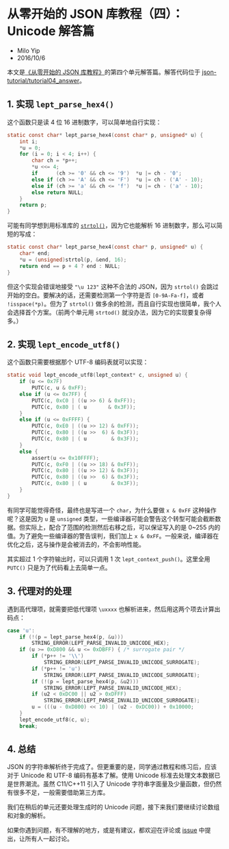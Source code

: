 # 从零开始的 JSON 库教程（四）：Unicode 解答篇

* Milo Yip
* 2016/10/6

本文是[《从零开始的 JSON 库教程》](https://zhuanlan.zhihu.com/json-tutorial)的第四个单元解答篇。解答代码位于 [json-tutorial/tutorial04_answer](https://github.com/miloyip/json-tutorial/blob/master/tutorial04_answer)。

## 1. 实现 `lept_parse_hex4()`

这个函数只是读 4 位 16 进制数字，可以简单地自行实现：

~~~c
static const char* lept_parse_hex4(const char* p, unsigned* u) {
    int i;
    *u = 0;
    for (i = 0; i < 4; i++) {
        char ch = *p++;
        *u <<= 4;
        if      (ch >= '0' && ch <= '9')  *u |= ch - '0';
        else if (ch >= 'A' && ch <= 'F')  *u |= ch - ('A' - 10);
        else if (ch >= 'a' && ch <= 'f')  *u |= ch - ('a' - 10);
        else return NULL;
    }
    return p;
}
~~~

可能有同学想到用标准库的 [`strtol()`](https://en.cppreference.com/w/c/string/byte/strtol)，因为它也能解析 16 进制数字，那么可以简短的写成：

~~~c
static const char* lept_parse_hex4(const char* p, unsigned* u) {
    char* end;
    *u = (unsigned)strtol(p, &end, 16);
    return end == p + 4 ? end : NULL;
}
~~~

但这个实现会错误地接受 `"\u 123"` 这种不合法的 JSON，因为 `strtol()` 会跳过开始的空白。要解决的话，还需要检测第一个字符是否 `[0-9A-Fa-f]`，或者 `!isspace(*p)`。但为了 `strtol()` 做多余的检测，而且自行实现也很简单，我个人会选择首个方案。（前两个单元用 `strtod()` 就没办法，因为它的实现要复杂得多。）

## 2. 实现 `lept_encode_utf8()`

这个函数只需要根据那个 UTF-8 编码表就可以实现：

~~~c
static void lept_encode_utf8(lept_context* c, unsigned u) {
    if (u <= 0x7F) 
        PUTC(c, u & 0xFF);
    else if (u <= 0x7FF) {
        PUTC(c, 0xC0 | ((u >> 6) & 0xFF));
        PUTC(c, 0x80 | ( u       & 0x3F));
    }
    else if (u <= 0xFFFF) {
        PUTC(c, 0xE0 | ((u >> 12) & 0xFF));
        PUTC(c, 0x80 | ((u >>  6) & 0x3F));
        PUTC(c, 0x80 | ( u        & 0x3F));
    }
    else {
        assert(u <= 0x10FFFF);
        PUTC(c, 0xF0 | ((u >> 18) & 0xFF));
        PUTC(c, 0x80 | ((u >> 12) & 0x3F));
        PUTC(c, 0x80 | ((u >>  6) & 0x3F));
        PUTC(c, 0x80 | ( u        & 0x3F));
    }
}
~~~

有同学可能觉得奇怪，最终也是写进一个 `char`，为什么要做 `x & 0xFF` 这种操作呢？这是因为 `u` 是 `unsigned` 类型，一些编译器可能会警告这个转型可能会截断数据。但实际上，配合了范围的检测然后右移之后，可以保证写入的是 0~255 内的值。为了避免一些编译器的警告误判，我们加上 `x & 0xFF`。一般来说，编译器在优化之后，这与操作是会被消去的，不会影响性能。

其实超过 1 个字符输出时，可以只调用 1 次 `lept_context_push()`。这里全用 `PUTC()` 只是为了代码看上去简单一点。

## 3. 代理对的处理

遇到高代理项，就需要把低代理项 `\uxxxx` 也解析进来，然后用这两个项去计算出码点：

~~~c
case 'u':
    if (!(p = lept_parse_hex4(p, &u)))
        STRING_ERROR(LEPT_PARSE_INVALID_UNICODE_HEX);
    if (u >= 0xD800 && u <= 0xDBFF) { /* surrogate pair */
        if (*p++ != '\\')
            STRING_ERROR(LEPT_PARSE_INVALID_UNICODE_SURROGATE);
        if (*p++ != 'u')
            STRING_ERROR(LEPT_PARSE_INVALID_UNICODE_SURROGATE);
        if (!(p = lept_parse_hex4(p, &u2)))
            STRING_ERROR(LEPT_PARSE_INVALID_UNICODE_HEX);
        if (u2 < 0xDC00 || u2 > 0xDFFF)
            STRING_ERROR(LEPT_PARSE_INVALID_UNICODE_SURROGATE);
        u = (((u - 0xD800) << 10) | (u2 - 0xDC00)) + 0x10000;
    }
    lept_encode_utf8(c, u);
    break;
~~~

## 4. 总结

JSON 的字符串解析终于完成了。但更重要的是，同学通过教程和练习后，应该对于 Unicode 和 UTF-8 编码有基本了解。使用 Unicode 标准去处理文本数据已是世界潮流。虽然 C11/C++11 引入了 Unicode 字符串字面量及少量函数，但仍然有很多不足，一般需要借助第三方库。

我们在稍后的单元还要处理生成时的 Unicode 问题，接下来我们要继续讨论数组和对象的解析。

如果你遇到问题，有不理解的地方，或是有建议，都欢迎在评论或 [issue](https://github.com/miloyip/json-tutorial/issues) 中提出，让所有人一起讨论。
